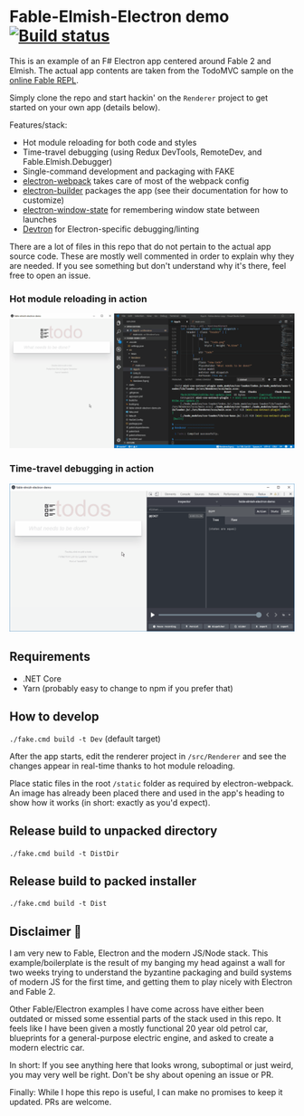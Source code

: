 # Fable-Elmish-Electron demo [![Build status](https://ci.appveyor.com/api/projects/status/e6ai8cy2i3yupjy8/branch/master?svg=true)](https://ci.appveyor.com/project/cmeeren/fable-elmish-electron-demo/branch/master)

This is an example of an F# Electron app centered around Fable 2 and Elmish. The actual app contents are taken from the TodoMVC sample on the [online Fable REPL](https://fable.io/repl/).

Simply clone the repo and start hackin' on the `Renderer` project to get started on your own app (details below).

Features/stack:
* Hot module reloading for both code and styles
* Time-travel debugging (using Redux DevTools, RemoteDev, and Fable.Elmish.Debugger)
* Single-command development and packaging with FAKE
* [electron-webpack](https://webpack.electron.build/) takes care of most of the webpack config
* [electron-builder](https://www.electron.build/) packages the app (see their documentation for how to customize)
* [electron-window-state](https://github.com/mawie81/electron-window-state/) for remembering window state between launches
* [Devtron](https://electronjs.org/devtron) for Electron-specific debugging/linting

There are a lot of files in this repo that do not pertain to the actual app source code. These are mostly well commented in order to explain why they are needed. If you see something but don't understand why it's there, feel free to open an issue.

### Hot module reloading in action

![Animation showing hot module reloading](readme-hmr.gif)

### Time-travel debugging in action

![Animation showing time-travel debugging](readme-ttd.gif)


## Requirements

* .NET Core
* Yarn (probably easy to change to npm if you prefer that)


## How to develop

`./fake.cmd build -t Dev` (default target)

After the app starts, edit the renderer project in `/src/Renderer` and see the changes appear in real-time thanks to hot module reloading.

Place static files in the root `/static` folder as required by electron-webpack. An image has already been placed there and used in the app's heading to show how it works (in short: exactly as you'd expect).


## Release build to unpacked directory

`./fake.cmd build -t DistDir`


## Release build to packed installer

`./fake.cmd build -t Dist`


## Disclaimer 🤯

I am very new to Fable, Electron and the modern JS/Node stack. This example/boilerplate is the result of my banging my head against a wall for two weeks trying to understand the byzantine packaging and build systems of modern JS for the first time, and getting them to play nicely with Electron and Fable 2.

Other Fable/Electron examples I have come across have either been outdated or missed some essential parts of the stack used in this repo. It feels like I have been given a mostly functional 20 year old petrol car, blueprints for a general-purpose electric engine, and asked to create a modern electric car.

In short: If you see anything here that looks wrong, suboptimal or just weird, you may very well be right. Don't be shy about opening an issue or PR.

Finally: While I hope this repo is useful, I can make no promises to keep it updated. PRs are welcome.
